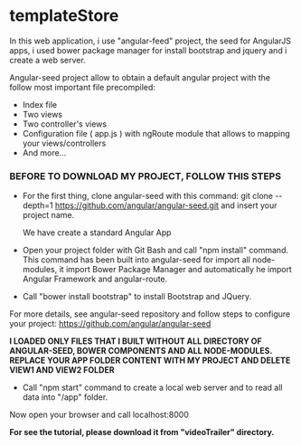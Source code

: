 # templateStore

In this web application, i use "angular-feed" project, the seed for AngularJS apps, i used bower package manager for install bootstrap and jquery and i create a web server.

Angular-seed project allow to obtain a default angular project with the follow most important file precompiled:

- Index file
- Two views
- Two controller's views
- Configuration file ( app.js ) with ngRoute module that allows to mapping your views/controllers
- And more...

### BEFORE TO DOWNLOAD MY PROJECT, FOLLOW THIS STEPS

- For the first thing, clone angular-seed with this command:
  git clone --depth=1 https://github.com/angular/angular-seed.git and insert your project name.

  We have create a standard Angular App

- Open your project folder with Git Bash and call "npm install" command. This command has been built into angular-seed for       import all node-modules, it import Bower Package Manager and automatically he import Angular Framework and angular-route.

- Call "bower install bootstrap" to install Bootstrap and JQuery.
 
For more details, see angular-seed repository and follow steps to configure your project: https://github.com/angular/angular-seed

**I LOADED ONLY FILES THAT I BUILT WITHOUT ALL DIRECTORY OF ANGULAR-SEED, BOWER COMPONENTS AND ALL NODE-MODULES. REPLACE YOUR APP FOLDER CONTENT WITH MY PROJECT AND DELETE VIEW1 AND VIEW2 FOLDER**

 - Call "npm start" command to create a local web server and to read all data into "/app" folder.

  Now open your browser and call localhost:8000

**For see the tutorial, please download it from "videoTrailer" directory.**
